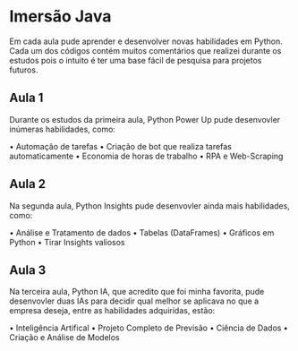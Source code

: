 
# Imersão Java

Em cada aula pude aprender e desenvolver novas habilidades em Python.
Cada um dos códigos contém muitos comentários que realizei durante os estudos pois o intuito é ter uma base fácil de pesquisa para projetos futuros.


## Aula 1

Durante os estudos da primeira aula, Python Power Up pude desenvovler inúmeras habilidades, como:

• Automação de tarefas
• Criação de bot que realiza tarefas automaticamente
• Economia de horas de trabalho
• RPA e Web-Scraping


## Aula 2

Na segunda aula, Python Insights pude desenvovler ainda mais habilidades, como:

• Análise e Tratamento de dados
• Tabelas (DataFrames)
• Gráficos em Python
• Tirar Insights valiosos



## Aula 3

Na terceira aula, Python IA, que acredito que foi minha favorita, pude desenvovler duas IAs para decidir qual melhor se aplicava no que a empresa deseja, entre as habilidades adquiridas, estão:

• Inteligência Artifical
• Projeto Completo de Previsão
• Ciência de Dados
• Criação e Análise de Modelos
